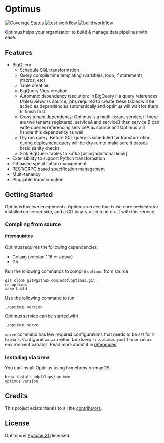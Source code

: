 # Optimus
[![Coverage Status](https://coveralls.io/repos/github/odpf/optimus/badge.svg?branch=master)](https://coveralls.io/github/odpf/optimus?branch=master)
[![test workflow](https://github.com/odpf/optimus/actions/workflows/test.yml/badge.svg)](test)
[![build workflow](https://github.com/odpf/optimus/actions/workflows/build.yml/badge.svg)](build)

Optimus helps your organization to build & manage data pipelines with ease.

## Features
- BigQuery
    - Schedule SQL transformation
    - Query compile time templating (variables, loop, if statements, macros, etc)
    - Table creation
    - BigQuery View creation
    - Automatic dependency resolution: In BigQuery if a query references
      tables/views as source, jobs required to create these tables will be added
      as dependencies automatically and optimus will wait for them to finish first.
    - Cross tenant dependency: Optimus is a multi-tenant service, if there are two
      tenants registered, serviceA and serviceB then service B can write queries
      referencing serviceA as source and Optimus will handle this dependency as well
    - Dry run query: Before SQL query is scheduled for transformation, during
      deployment query will be dry-run to make sure it passes basic sanity
      checks
    - Sink BigQuery tables to Kafka [using additional hook]
- Extensibility to support Python transformation
- Git based specification management
- REST/GRPC based specification management
- Multi-tenancy
- Pluggable transformation

## Getting Started

Optimus has two components, Optimus service that is the core orchestrator installed
on server side, and a CLI binary used to interact with this service.

### Compiling from source

#### Prerequisites

Optimus requires the following dependencies:
* Golang (version 1.16 or above)
* Git

Run the following commands to compile `optimus` from source
```shell
git clone git@github.com:odpf/optimus.git
cd optimus
make build
```
Use the following command to run
```shell
./optimus version
```

Optimus service can be started with
```shell
./optimus serve
```

`serve` command has few required configurations that needs to be set for it to start. Configuration can either be stored
in `.optimus.yaml` file or set as environment variable. Read more about it in [references](./docs/reference/configuration.md).

### Installing via brew

You can install Optimus using homebrew on macOS:

```shell
brew install odpf/taps/optimus
optimus version
```

## Credits

This project exists thanks to all the [contributors](https://github.com/odpf/optimus/graphs/contributors).

## License
Optimus is [Apache 2.0](LICENSE) licensed.